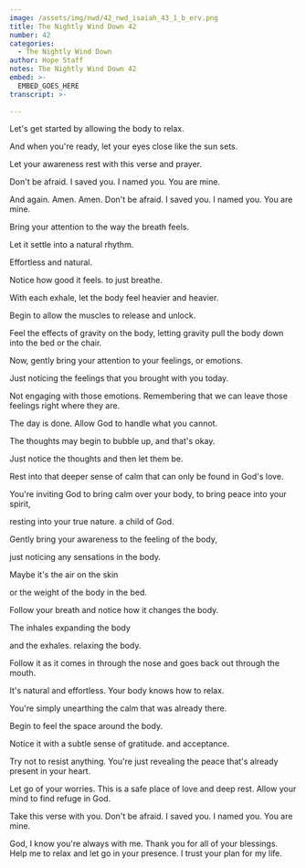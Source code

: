 ```yaml
---
image: /assets/img/nwd/42_nwd_isaiah_43_1_b_erv.png
title: The Nightly Wind Down 42
number: 42
categories:
  - The Nightly Wind Down
author: Hope Staff
notes: The Nightly Wind Down 42
embed: >-
  EMBED_GOES_HERE
transcript: >-
  
---
```

Let's get started by allowing the body to relax.

And when you're ready, let your eyes close like the sun sets.

Let your awareness rest with this verse and prayer.

Don't be afraid. I saved you. I named you. You are mine.

And again. Amen. Amen. Don't be afraid. I saved you. I named you. You are mine.

Bring your attention to the way the breath feels.

Let it settle into a natural rhythm.

Effortless and natural.

Notice how good it feels. to just breathe.

With each exhale, let the body feel heavier and heavier.

Begin to allow the muscles to release and unlock.

Feel the effects of gravity on the body, letting gravity pull the body down into the bed or the chair.

Now, gently bring your attention to your feelings, or emotions.

Just noticing the feelings that you brought with you today.

Not engaging with those emotions. Remembering that we can leave those feelings right where they are.

The day is done. Allow God to handle what you cannot.

The thoughts may begin to bubble up, and that's okay.

Just notice the thoughts and then let them be.

Rest into that deeper sense of calm that can only be found in God's love.

You're inviting God to bring calm over your body, to bring peace into your spirit,

resting into your true nature. a child of God.

Gently bring your awareness to the feeling of the body,

just noticing any sensations in the body.

Maybe it's the air on the skin

or the weight of the body in the bed.

Follow your breath and notice how it changes the body.

The inhales expanding the body

and the exhales. relaxing the body.

Follow it as it comes in through the nose and goes back out through the mouth.

It's natural and effortless. Your body knows how to relax.

You're simply unearthing the calm that was already there.

Begin to feel the space around the body.

Notice it with a subtle sense of gratitude. and acceptance.

Try not to resist anything. You're just revealing the peace that's already present in your heart.

Let go of your worries. This is a safe place of love and deep rest. Allow your mind to find refuge in God.

Take this verse with you. Don't be afraid. I saved you. I named you. You are mine.

God, I know you're always with me. Thank you for all of your blessings. Help me to relax and let go in your presence. I trust your plan for my life.

